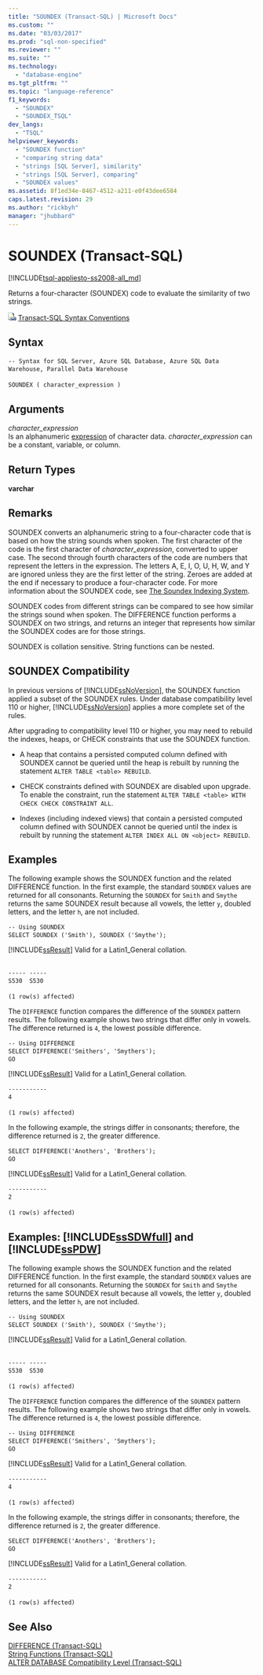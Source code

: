 ```yaml
---
title: "SOUNDEX (Transact-SQL) | Microsoft Docs"
ms.custom: ""
ms.date: "03/03/2017"
ms.prod: "sql-non-specified"
ms.reviewer: ""
ms.suite: ""
ms.technology: 
  - "database-engine"
ms.tgt_pltfrm: ""
ms.topic: "language-reference"
f1_keywords: 
  - "SOUNDEX"
  - "SOUNDEX_TSQL"
dev_langs: 
  - "TSQL"
helpviewer_keywords: 
  - "SOUNDEX function"
  - "comparing string data"
  - "strings [SQL Server], similarity"
  - "strings [SQL Server], comparing"
  - "SOUNDEX values"
ms.assetid: 8f1ed34e-8467-4512-a211-e0f43dee6584
caps.latest.revision: 29
ms.author: "rickbyh"
manager: "jhubbard"
---
```

# SOUNDEX (Transact-SQL)
[!INCLUDE[tsql-appliesto-ss2008-all_md](../../database-engine/configure/windows/includes/tsql-appliesto-ss2008-all-md.md)]

  Returns a four-character (SOUNDEX) code to evaluate the similarity of two strings.  
  
 ![Topic link icon](../../database-engine/configure/windows/media/topic-link.gif "Topic link icon") [Transact-SQL Syntax Conventions](../Topic/Transact-SQL%20Syntax%20Conventions%20\(Transact-SQL\).md)  
  
## Syntax  
  
```  
-- Syntax for SQL Server, Azure SQL Database, Azure SQL Data Warehouse, Parallel Data Warehouse  
  
SOUNDEX ( character_expression )  
```  
  
## Arguments  
 *character_expression*  
 Is an alphanumeric [expression](../../t-sql/language-elements/expressions-transact-sql.md) of character data. *character_expression* can be a constant, variable, or column.  
  
## Return Types  
 **varchar**  
  
## Remarks  
 SOUNDEX converts an alphanumeric string to a four-character code that is based on how the string sounds when spoken. The first character of the code is the first character of *character_expression*, converted to upper case. The second through fourth characters of the code are numbers that represent the letters in the expression. The letters A, E, I, O, U, H, W, and Y are ignored unless they are the first letter of the string. Zeroes are added at the end if necessary to produce a four-character code. For more information about the SOUNDEX code, see [The Soundex Indexing System](https://www.archives.gov/research/census/soundex.html).  
  
 SOUNDEX codes from different strings can be compared to see how similar the strings sound when spoken. The DIFFERENCE function performs a SOUNDEX on two strings, and returns an integer that represents how similar the SOUNDEX codes are for those strings.  
  
 SOUNDEX is collation sensitive. String functions can be nested.  
  
## SOUNDEX Compatibility  
 In previous versions of [!INCLUDE[ssNoVersion](../../advanced-analytics/r-services/includes/ssnoversion-md.md)], the SOUNDEX function applied a subset of the SOUNDEX rules. Under database compatibility level 110 or higher, [!INCLUDE[ssNoVersion](../../advanced-analytics/r-services/includes/ssnoversion-md.md)] applies a more complete set of the rules.  
  
 After upgrading to compatibility level 110 or higher, you may need to rebuild the indexes, heaps, or CHECK constraints that use the SOUNDEX function.  
  
-   A heap that contains a persisted computed column defined with SOUNDEX cannot be queried until the heap is rebuilt by running the statement `ALTER TABLE <table> REBUILD`.  
  
-   CHECK constraints defined with SOUNDEX are disabled upon upgrade. To enable the constraint, run the statement `ALTER TABLE <table> WITH CHECK CHECK CONSTRAINT ALL`.  
  
-   Indexes (including indexed views) that contain a persisted computed column defined with SOUNDEX cannot be queried until the index is rebuilt by running the statement `ALTER INDEX ALL ON <object> REBUILD`.  
  
## Examples  
 The following example shows the SOUNDEX function and the related DIFFERENCE function. In the first example, the standard `SOUNDEX` values are returned for all consonants. Returning the `SOUNDEX` for `Smith` and `Smythe` returns the same SOUNDEX result because all vowels, the letter `y`, doubled letters, and the letter `h`, are not included.  
  
```  
-- Using SOUNDEX  
SELECT SOUNDEX ('Smith'), SOUNDEX ('Smythe');  
```  
  
 [!INCLUDE[ssResult](../../relational-databases/includes/ssresult-md.md)] Valid for a Latin1_General collation.  
  
```  
  
----- -----   
S530  S530    
  
(1 row(s) affected)  
```  
  
 The `DIFFERENCE` function compares the difference of the `SOUNDEX` pattern results. The following example shows two strings that differ only in vowels. The difference returned is `4`, the lowest possible difference.  
  
```  
-- Using DIFFERENCE  
SELECT DIFFERENCE('Smithers', 'Smythers');  
GO  
```  
  
 [!INCLUDE[ssResult](../../relational-databases/includes/ssresult-md.md)] Valid for a Latin1_General collation.  
  
```  
-----------   
4             
  
(1 row(s) affected)  
```  
  
 In the following example, the strings differ in consonants; therefore, the difference returned is `2`, the greater difference.  
  
```  
SELECT DIFFERENCE('Anothers', 'Brothers');  
GO  
```  
  
 [!INCLUDE[ssResult](../../relational-databases/includes/ssresult-md.md)] Valid for a Latin1_General collation.  
  
```  
-----------   
2             
  
(1 row(s) affected)  
```  
  
## Examples: [!INCLUDE[ssSDWfull](../../relational-databases/security/encryption/includes/sssdwfull-md.md)] and [!INCLUDE[ssPDW](../../database-engine/configure/windows/includes/sspdw-md.md)]  
 The following example shows the SOUNDEX function and the related DIFFERENCE function. In the first example, the standard `SOUNDEX` values are returned for all consonants. Returning the `SOUNDEX` for `Smith` and `Smythe` returns the same SOUNDEX result because all vowels, the letter `y`, doubled letters, and the letter `h`, are not included.  
  
```  
-- Using SOUNDEX  
SELECT SOUNDEX ('Smith'), SOUNDEX ('Smythe');  
```  
  
 [!INCLUDE[ssResult](../../relational-databases/includes/ssresult-md.md)] Valid for a Latin1_General collation.  
  
```  
  
----- -----   
S530  S530    
  
(1 row(s) affected)  
```  
  
 The `DIFFERENCE` function compares the difference of the `SOUNDEX` pattern results. The following example shows two strings that differ only in vowels. The difference returned is `4`, the lowest possible difference.  
  
```  
-- Using DIFFERENCE  
SELECT DIFFERENCE('Smithers', 'Smythers');  
GO  
```  
  
 [!INCLUDE[ssResult](../../relational-databases/includes/ssresult-md.md)] Valid for a Latin1_General collation.  
  
```  
-----------   
4             
  
(1 row(s) affected)  
```  
  
 In the following example, the strings differ in consonants; therefore, the difference returned is `2`, the greater difference.  
  
```  
SELECT DIFFERENCE('Anothers', 'Brothers');  
GO  
```  
  
 [!INCLUDE[ssResult](../../relational-databases/includes/ssresult-md.md)] Valid for a Latin1_General collation.  
  
```  
-----------   
2             
  
(1 row(s) affected)  
```  
  
## See Also  
 [DIFFERENCE &#40;Transact-SQL&#41;](../../t-sql/functions/difference-transact-sql.md)   
 [String Functions &#40;Transact-SQL&#41;](../../t-sql/functions/string-functions-transact-sql.md)   
 [ALTER DATABASE Compatibility Level &#40;Transact-SQL&#41;](../Topic/ALTER%20DATABASE%20Compatibility%20Level%20\(Transact-SQL\).md)  
  
  

